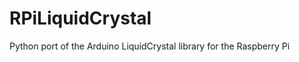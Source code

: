 RPiLiquidCrystal
================

Python port of the Arduino LiquidCrystal library for the Raspberry Pi

